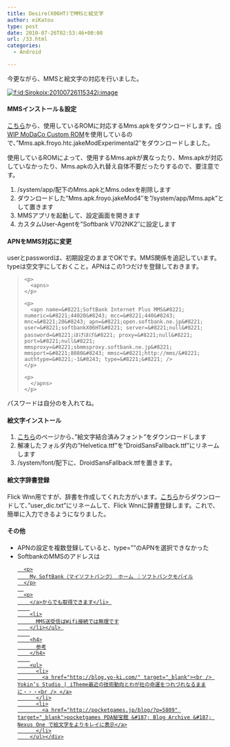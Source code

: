 ```yaml
---
title: Desire(X06HT)でMMSと絵文字
author: eiKatou
type: post
date: 2010-07-26T02:53:46+00:00
url: /33.html
categories:
  - Android

---
```

<div class="section">
  <p>
    今更ながら、MMSと絵文字の対応を行いました。
  </p>
  
  <p>
    <a href="http://f.hatena.ne.jp/Sirokoix/20100726115342" class="hatena-fotolife" target="_blank"><img src="http://cdn-ak.f.st-hatena.com/images/fotolife/S/Sirokoix/20100726/20100726115342.jpg" alt="f:id:Sirokoix:20100726115342j:image" title="f:id:Sirokoix:20100726115342j:image" class="hatena-fotolife" /></a>
  </p>
  
  <h4>
    MMSインストール＆設定
  </h4>
  
  <p>
    <a href="http://blog.yo-ki.com/" target="_blank">こちら</a>から、使用しているROMに対応するMms.apkをダウンロードします。<a href="http://android.modaco.com/category/430/htc-desire-desire-modaco-com/" target="_blank">r6 WIP MoDaCo Custom ROM</a>を使用しているので、&#8221;Mms.apk.froyo.htc.jakeModExperimental2&#8243;をダウンロードしました。
  </p>
  
  <p>
    使用しているROMによって、使用するMms.apkが異なったり、Mms.apkが対応していなかったり、Mms.apkの入れ替え自体不要だったりするので、要注意です。
  </p>
  
  <ol>
    <li>
      /system/app/配下のMms.apkとMms.odexを削除します
    </li>
    <li>
      ダウンロードした&#8221;Mms.apk.froyo.jakeMod4&#8243;を&#8221;/system/app/Mms.apk&#8221;として置きます
    </li>
    <li>
      MMSアプリを起動して、設定画面を開きます
    </li>
    <li>
      カスタムUser-Agentを&#8221;Softbank V702NK2&#8243;に設定します
    </li>
  </ol>
  
  <h4>
    APNをMMS対応に変更
  </h4>
  
  <p>
    userとpasswordは、初期設定のままでOKです。MMS関係を追記しています。typeは空文字にしておくこと。APNはこの1つだけを登録しておきます。
  </p>
  
  <blockquote>
    <p>
      <?xml version="1.0" encoding="UTF-8"?>
    </p>
    
    <p>
      <apns>
    </p>
    
    <p>
      <apn name=&#8221;SoftBank Internet Plus MMS&#8221; numeric=&#8221;44020&#8243; mcc=&#8221;440&#8243; mnc=&#8221;20&#8243; apn=&#8221;open.softbank.ne.jp&#8221; user=&#8221;softbankX06HT&#8221; server=&#8221;null&#8221; password=&#8221;ほげほげ&#8221; proxy=&#8221;null&#8221; port=&#8221;null&#8221; mmsproxy=&#8221;sbmmsproxy.softbank.ne.jp&#8221; mmsport=&#8221;8080&#8243; mmsc=&#8221;http://mms/&#8221; authtype=&#8221;-1&#8243; type=&#8221;&#8221; />
    </p>
    
    <p>
      </apns>
    </p>
  </blockquote>
  
  <p>
    パスワードは自分のを入れてね。
  </p>
  
  <h4>
    絵文字インストール
  </h4>
  
  <ol>
    <li>
      <a href="http://cova.sakura.ne.jp/sb/" target="_blank">こちら</a>のページから、&#8221;絵文字結合済みフォント&#8221;をダウンロードします
    </li>
    <li>
      解凍したフォルダ内の&#8221;Helvetica.ttf&#8221;を&#8221;DroidSansFallback.ttf&#8221;にリネームします
    </li>
    <li>
      /system/font/配下に、DroidSansFallback.ttfを置きます。
    </li>
  </ol>
  
  <h4>
    絵文字辞書登録
  </h4>
  
  <p>
    Flick Wnn用ですが、辞書を作成してくれた方がいます。<a href="http://loda.jp/test1/?id=5" target="_blank">こちら</a>からダウンロードして、&#8221;user_dic.txt&#8221;にリネームして、Flick Wnnに辞書登録します。これで、簡単に入力できるようになりました。
  </p>
  
  <h4>
    その他
  </h4>
  
  <ul>
    <li>
      APNの設定を複数登録していると、type=&#8221;&#8221;のAPNを選択できなかった
    </li>
    <li>
      SoftbankのMMSのアドレスは<a href="https://my.softbank.jp/msb/d/top" target="_blank"> 
      
      <p>
        My SoftBank（マイソフトバンク） ホーム ｜ソフトバンクモバイル
      </p>
      
      <p>
        </a>からでも取得できます</li> 
        
        <li>
          MMS送受信はWifi接続では無理です
        </li></ul> 
        
        <h4>
          参考
        </h4>
        
        <ul>
          <li>
            <a href="http://blog.yo-ki.com/" target="_blank"><br /> Yokin’s Studio | iTheme最近の技術動向とわが社の命運をつれづれなるままに・・・<br /> </a>
          </li>
          <li>
            <a href="http://pocketgames.jp/blog/?p=5809" target="_blank">pocketgames PDA秘宝館 &#187; Blog Archive &#187; Nexus One で絵文字をよりキレイに表示</a>
          </li>
        </ul></div>
